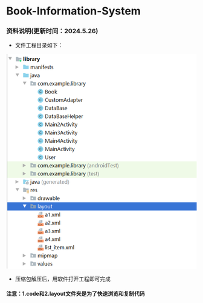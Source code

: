 # Book-Information-System
### 资料说明(更新时间：2024.5.26)
* 文件工程目录如下：

![image](https://github.com/qiexingdong/Book-Information-System/blob/main/img/1.png)
* 压缩包解压后，用软件打开工程即可完成
#### 注意：1.code和2.layout文件夹是为了快速浏览和复制代码
